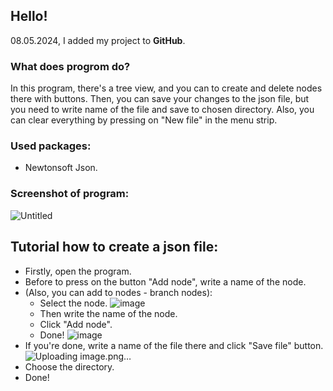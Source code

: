 ## Hello!
08.05.2024, I added my project to **GitHub**.
### What does progrom do?
In this program, there's a tree view, and you can to create and delete nodes there with buttons. Then, you can save your changes to the json file, but you need to write name of the file and save to chosen directory. Also, you can clear everything by pressing on "New file" in the menu strip.
### Used packages:
- Newtonsoft Json.
### Screenshot of program:
![Untitled](https://github.com/MaxDubinsky/json-manager/assets/112071690/6d618d22-a044-48a4-ba21-e2de8a4ab301)



## Tutorial how to create a json file:
- Firstly, open the program.
- Before to press on the button "Add node", write a name of the node.
- (Also, you can add to nodes - branch nodes):
    - Select the node.
      ![image](https://github.com/MaxDubinsky/json-manager/assets/112071690/b616dc96-d499-41cf-a6ba-a4295a60633b)
    - Then write the name of the node.
    - Click "Add node".
    - Done!
      ![image](https://github.com/MaxDubinsky/json-manager/assets/112071690/b71b5bdd-c483-4b91-bce0-bb70b21bebaf)
- If you're done, write a name of the file there and click "Save file" button.![Uploading image.png…]()
- Choose the directory.
- Done!
